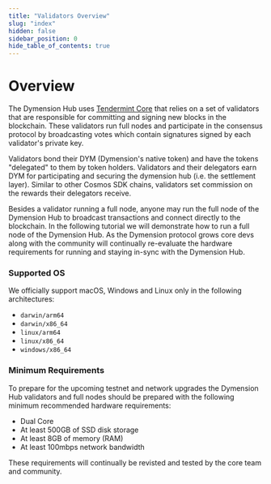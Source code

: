 ```yaml
---
title: "Validators Overview"
slug: "index"
hidden: false
sidebar_position: 0
hide_table_of_contents: true
---
```


# Overview

The Dymension Hub uses [Tendermint Core](https://github.com/tendermint/tendermint/blob/master/docs/introduction/what-is-tendermint.md) that relies on a set of validators that are responsible for committing and signing new blocks in the blockchain. These validators run full nodes and participate in the consensus protocol by broadcasting votes which contain signatures signed by each validator's private key.

Validators bond their DYM (Dymension's native token) and have the tokens "delegated" to them by token holders. Validators and their delegators earn DYM for participating and securing the dymension hub (i.e. the settlement layer). Similar to other Cosmos SDK chains, validators set commission on the rewards their delegators receive.

Besides a validator running a full node, anyone may run the full node of the Dymension Hub to broadcast transactions and connect directly to the blockchain. In the following tutorial we will demonstrate how to run a full node of the Dymension Hub. As the Dymension protocol grows core devs along with the community will continually re-evaluate the hardware requirements for running and staying in-sync with the Dymension Hub.

### Supported OS

We officially support macOS, Windows and Linux only in the following architectures:

-   `darwin/arm64`
-   `darwin/x86_64`
-   `linux/arm64`
-   `linux/x86_64`
-   `windows/x86_64`

### Minimum Requirements

To prepare for the upcoming testnet and network upgrades the Dymension Hub validators and full nodes should be prepared with the following minimum recommended hardware requirements:

-   Dual Core
-   At least 500GB of SSD disk storage
-   At least 8GB of memory (RAM)
-   At least 100mbps network bandwidth

These requirements will continually be revisted and tested by the core team and community.
